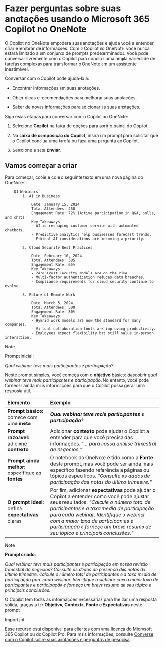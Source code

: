 # Fazer perguntas sobre suas anotações usando o Microsoft 365 Copilot no OneNote

O Copilot no OneNote empodera suas anotações e ajuda você a entender, criar e lembrar de informações. Com o Copilot no OneNote, você nunca estará limitado a um conjunto de prompts predeterminados. Você pode conversar livremente com o Copilot para concluir uma ampla variedade de tarefas complexas para transformar o OneNote em um assistente inestimável.

Conversar com o Copilot pode ajudá-lo a:

- Encontrar informações em suas anotações.

- Obter dicas e recomendações para melhorar suas anotações.

- Saber de novas informações para adicionar às suas anotações.

Siga estas etapas para conversar com o Copilot no OneNote:

1. Selecione **Copilot** na faixa de opções para abrir o painel do Copilot.

1. Na **caixa de composição do Copilot**, insira um prompt para solicitar que o Copilot conclua uma tarefa ou faça uma pergunta ao Copilot.

1. Selecione a seta **Enviar**.

## Vamos começar a criar

Para começar, copie e cole o seguinte texto em uma nova página do OneNote:

```text
    Q1 Webinars
        1. AI in Business
    
            Date: January 15, 2024
            Total Attendees: 450
            Engagement Rate: 72% (Active participation in Q&A, polls, and chat)
            Key Takeaways:
            - AI is reshaping customer service with automated chatbots.
            - Predictive analytics help businesses forecast trends.
            - Ethical AI considerations are becoming a priority.
        
        2. Cloud Security Best Practices
        
            Date: February 10, 2024
            Total Attendees: 385
            Engagement Rate: 65%
            Key Takeaways:
            - Zero Trust security models are on the rise.
            - Multi-factor authentication reduces data breaches.
            - Compliance requirements for cloud security continue to evolve.
        
        3. Future of Remote Work
    
            Date: March 5, 2024
            Total Attendees: 500
            Engagement Rate: 80%
            Key Takeaways:
            - Hybrid work models are now the standard for many companies.
            - Virtual collaboration tools are improving productivity.
            - Employees expect flexibility but still value in-person interaction.
```

> [!NOTE]
> Prompt inicial:
>
> _Qual webinar teve mais participantes e participação?_

Neste prompt simples, você começa com o **objetivo** básico: _descobrir qual webinar teve mais participantes e participação_. No entanto, você pode fornecer ainda mais informações para que o Copilot possa gerar uma resposta útil.

| Elemento | Exemplo |
| :------ | :------- |
| **Prompt básico:** comece com uma **meta** | **_Qual webinar teve mais participantes e participação?_** |
| **Prompt razoável:** adicione **contexto** | Adicionar **contexto** pode ajudar o Copilot a entender para que você precisa das informações. _"... para nossa análise trimestral de negócios."_ |
| **Prompt ainda melhor:** especifique as **fontes** | O notebook do OneNote é tido como a **Fonte** deste prompt, mas você pode ser ainda mais específico fazendo referência a páginas ou tópicos específicos. _"Consulte os dados de participação das notas do último trimestre."_ |
| **O prompt ideal:** defina **expectativas** claras | Por fim, adicionar **expectativas** pode ajudar o Copilot a entender como você pode ajustar seus resultados. _"Calcule o número total de participantes e a taxa média de participação para cada webinar. Identifique o webinar com a maior taxa de participantes e participação e forneça um breve resumo de seu tópico e principais conclusões."_ |

> [!NOTE]
> **Prompt criado**:
>
> _Qual webinar teve mais participantes e participação em nossa revisão trimestral de negócios? Consulte os dados de presença das notas do último trimestre. Calcule o número total de participantes e a taxa média de participação para cada webinar. Identifique o webinar com a maior taxa de participantes e participação e forneça um breve resumo de seu tópico e principais conclusões._

O Copilot tem todas as informações necessárias para lhe dar uma resposta sólida, graças a ter **Objetivo**, **Contexto**, **Fonte** e **Expectativas** neste prompt.

> [!IMPORTANT]
> Esse recurso está disponível para clientes com uma licença do Microsoft 365 Copilot ou do Copilot Pro. Para mais informações, consulte [Converse com o Copilot sobre suas anotações e perguntas de pesquisa](https://support.microsoft.com/office/chat-with-copilot-about-your-notes-and-research-questions-8be75b91-d4d3-461e-af9a-fadfe208b589).
